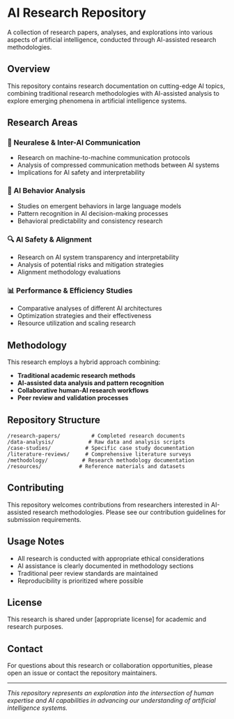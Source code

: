 # AI Research Repository

A collection of research papers, analyses, and explorations into various aspects of artificial intelligence, conducted through AI-assisted research methodologies.

## Overview

This repository contains research documentation on cutting-edge AI topics, combining traditional research methodologies with AI-assisted analysis to explore emerging phenomena in artificial intelligence systems.

## Research Areas

### 🤖 Neuralese & Inter-AI Communication
- Research on machine-to-machine communication protocols
- Analysis of compressed communication methods between AI systems
- Implications for AI safety and interpretability

### 🧠 AI Behavior Analysis
- Studies on emergent behaviors in large language models
- Pattern recognition in AI decision-making processes
- Behavioral predictability and consistency research

### 🔍 AI Safety & Alignment
- Research on AI system transparency and interpretability
- Analysis of potential risks and mitigation strategies
- Alignment methodology evaluations

### 📊 Performance & Efficiency Studies
- Comparative analyses of different AI architectures
- Optimization strategies and their effectiveness
- Resource utilization and scaling research

## Methodology

This research employs a hybrid approach combining:
- **Traditional academic research methods**
- **AI-assisted data analysis and pattern recognition**
- **Collaborative human-AI research workflows**
- **Peer review and validation processes**

## Repository Structure

```
/research-papers/          # Completed research documents
/data-analysis/           # Raw data and analysis scripts
/case-studies/           # Specific case study documentation
/literature-reviews/     # Comprehensive literature surveys
/methodology/           # Research methodology documentation
/resources/            # Reference materials and datasets
```

## Contributing

This repository welcomes contributions from researchers interested in AI-assisted research methodologies. Please see our contribution guidelines for submission requirements.

## Usage Notes

- All research is conducted with appropriate ethical considerations
- AI assistance is clearly documented in methodology sections
- Traditional peer review standards are maintained
- Reproducibility is prioritized where possible

## License

This research is shared under [appropriate license] for academic and research purposes.

## Contact

For questions about this research or collaboration opportunities, please open an issue or contact the repository maintainers.

---

*This repository represents an exploration into the intersection of human expertise and AI capabilities in advancing our understanding of artificial intelligence systems.*
